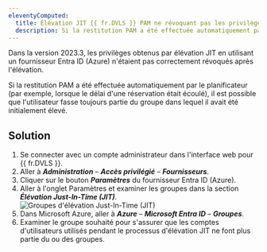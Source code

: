 ```yaml
---
eleventyComputed:
  title: Élévation JIT {{ fr.DVLS }} PAM ne révoquant pas les privilèges pour les utilisateurs
  description: Si la restitution PAM a été effectuée automatiquement par le planificateur, il est possible que l'utilisateur fasse toujours partie du groupe dans lequel il avait été initialement élevé.
---
```

Dans la version 2023.3, les privilèges obtenus par élévation JIT en utilisant un fournisseur Entra ID (Azure) n'étaient pas correctement révoqués après l'élévation.

Si la restitution PAM a été effectuée automatiquement par le planificateur (par exemple, lorsque le délai d'une réservation était écoulé), il est possible que l'utilisateur fasse toujours partie du groupe dans lequel il avait été initialement élevé.

## Solution
1. Se connecter avec un compte administrateur dans l'interface web pour {{ fr.DVLS }}.
1. Aller à ***Administration*** – ***Accès privilégié*** – ***Fournisseurs***.
1. Cliquer sur le bouton ***Paramètres*** du fournisseur Entra ID (Azure).
1. Aller à l'onglet Paramètres et examiner les groupes dans la section ***Élévation Just-In-Time (JIT)***.  
![Groupes d'élévation Just-In-Time (JIT)](https://cdnweb.devolutions.net/docs/docs_en_kb_KB0191.png)
1. Dans Microsoft Azure, aller à ***Azure*** – ***Microsoft Entra ID*** – ***Groupes***.  
1. Examiner le groupe souhaité pour s'assurer que les comptes d'utilisateurs utilisés pendant le processus d'élévation JIT ne font plus partie du ou des groupes.